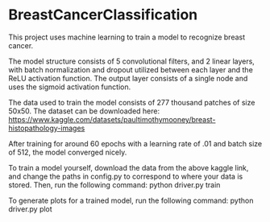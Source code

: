 # BreastCancerClassification

This project uses machine learning to train a model to recognize breast cancer.

The model structure consists of 5 convolutional filters, and 2 linear layers, with batch normalization and dropout utilized between each layer and the ReLU activation function.
The output layer consists of a single node and uses the sigmoid activation function.

The data used to train the model consists of 277 thousand patches of size 50x50. The dataset can be downloaded here: https://www.kaggle.com/datasets/paultimothymooney/breast-histopathology-images

After training for around 60 epochs with a learning rate of .01 and batch size of 512, the model converged nicely. 

To train a model yourself, download the data from the above kaggle link, and change the paths in config.py to correspond to where your data is stored. Then, run the following command:
python driver.py train

To generate plots for a trained model, run the following command:
python driver.py plot
